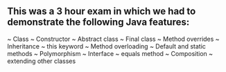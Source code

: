 ## This was a 3 hour exam in which we had to demonstrate the following Java features:

~ Class
~ Constructor
~ Abstract class
~ Final class
~ Method overrides
~ Inheritance
~ this keyword
~ Method overloading
~ Default and static methods
~ Polymorphism
~ Interface
~ equals method
~ Composition
~ extending other classes
